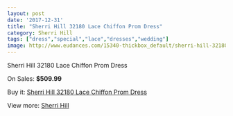 ```yaml
---
layout: post
date: '2017-12-31'
title: "Sherri Hill 32180 Lace Chiffon Prom Dress"
category: Sherri Hill
tags: ["dress","special","lace","dresses","wedding"]
image: http://www.eudances.com/15340-thickbox_default/sherri-hill-32180-lace-chiffon-prom-dress.jpg
---
```

Sherri Hill 32180 Lace Chiffon Prom Dress

On Sales: **$509.99**
<a href="https://www.eudances.com/en/sherri-hill/4544-sherri-hill-32180-lace-chiffon-prom-dress.html"><amp-img layout="responsive" width="600" height="600" src="//www.eudances.com/15340-thickbox_default/sherri-hill-32180-lace-chiffon-prom-dress.jpg" alt="Sherri Hill 32180 Lace Chiffon Prom Dress 0" /></a>
<a href="https://www.eudances.com/en/sherri-hill/4544-sherri-hill-32180-lace-chiffon-prom-dress.html"><amp-img layout="responsive" width="600" height="600" src="//www.eudances.com/15343-thickbox_default/sherri-hill-32180-lace-chiffon-prom-dress.jpg" alt="Sherri Hill 32180 Lace Chiffon Prom Dress 1" /></a>
<a href="https://www.eudances.com/en/sherri-hill/4544-sherri-hill-32180-lace-chiffon-prom-dress.html"><amp-img layout="responsive" width="600" height="600" src="//www.eudances.com/15342-thickbox_default/sherri-hill-32180-lace-chiffon-prom-dress.jpg" alt="Sherri Hill 32180 Lace Chiffon Prom Dress 2" /></a>
<a href="https://www.eudances.com/en/sherri-hill/4544-sherri-hill-32180-lace-chiffon-prom-dress.html"><amp-img layout="responsive" width="600" height="600" src="//www.eudances.com/15341-thickbox_default/sherri-hill-32180-lace-chiffon-prom-dress.jpg" alt="Sherri Hill 32180 Lace Chiffon Prom Dress 3" /></a>

Buy it: [Sherri Hill 32180 Lace Chiffon Prom Dress](https://www.eudances.com/en/sherri-hill/4544-sherri-hill-32180-lace-chiffon-prom-dress.html "Sherri Hill 32180 Lace Chiffon Prom Dress")

View more: [Sherri Hill](https://www.eudances.com/en/80-Sherri-Hill "Sherri Hill")
